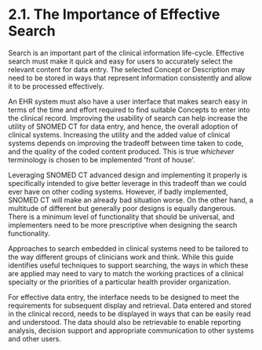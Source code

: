 # 2.1. The Importance of Effective Search

Search is an important part of the clinical information life-cycle. Effective search must make it quick and easy for users to accurately select the relevant content for data entry. The selected Concept or Description may need to be stored in ways that represent information consistently and allow it to be processed effectively.

An EHR system must also have a user interface that makes search easy in terms of the time and effort required to find suitable Concepts to enter into the clinical record. Improving the usability of search can help increase the utility of SNOMED CT for data entry, and hence, the overall adoption of clinical systems. Increasing the utility and the added value of clinical systems depends on improving the tradeoff between time taken to code, and the quality of the coded content produced. This is true _whichever_ terminology is chosen to be implemented 'front of house'.

Leveraging SNOMED CT advanced design and implementing it properly is specifically intended to give better leverage in this tradeoff than we could ever have on other coding systems. However, if badly implemented, SNOMED CT will make an already bad situation worse. On the other hand, a multitude of different but generally poor designs is equally dangerous. There is a minimum level of functionality that should be universal, and implementers need to be more prescriptive when designing the search functionality.

Approaches to search embedded in clinical systems need to be tailored to the way different groups of clinicians work and think. While this guide identifies useful techniques to support searching, the ways in which these are applied may need to vary to match the working practices of a clinical specialty or the priorities of a particular health provider organization.

For effective data entry, the interface needs to be designed to meet the requirements for subsequent display and retrieval. Data entered and stored in the clinical record, needs to be displayed in ways that can be easily read and understood. The data should also be retrievable to enable reporting analysis, decision support and appropriate communication to other systems and other users.
